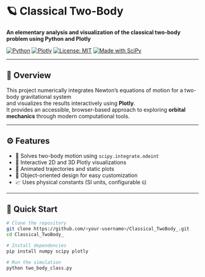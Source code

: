 # 🪐 Classical Two-Body  
**An elementary analysis and visualization of the classical two-body problem using Python and Plotly**

[![Python](https://img.shields.io/badge/Python-3.10%2B-blue.svg)](https://www.python.org/)
[![Plotly](https://img.shields.io/badge/Plotly-Graphing%20Library-orange.svg)](https://plotly.com/python/)
[![License: MIT](https://img.shields.io/badge/License-MIT-green.svg)](LICENSE)
[![Made with SciPy](https://img.shields.io/badge/Made%20with-SciPy-red.svg)](https://scipy.org/)

---

## 🧭 Overview
This project numerically integrates Newton’s equations of motion for a two-body gravitational system  
and visualizes the results interactively using **Plotly**.  
It provides an accessible, browser-based approach to exploring **orbital mechanics** through modern computational tools.

---

## ⚙️ Features
- 🧮 Solves two-body motion using `scipy.integrate.odeint`  
- 🎨 Interactive 2D and 3D Plotly visualizations  
- 🔄 Animated trajectories and static plots  
- 🧠 Object-oriented design for easy customization  
- 📈 Uses physical constants (SI units, configurable `G`)  

---

## 🚀 Quick Start

```bash
# Clone the repository
git clone https://github.com/<your-username>/Classical_TwoBody_.git
cd Classical_TwoBody_

# Install dependencies
pip install numpy scipy plotly

# Run the simulation
python two_body_class.py
